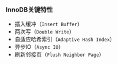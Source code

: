 ### InnoDB关键特性

* 插入缓冲（`Insert Buffer`）
* 两次写（`Double Write`）
* 自适应哈希索引（`Adaptive Hash Index`）
* 异步IO（`Async IO`）
* 刷新邻接页（`Flush Neighbor Page`）